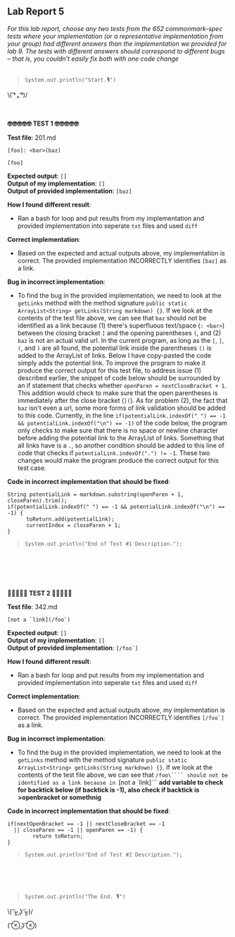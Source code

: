 ## Lab Report 5
*For this lab report, choose any two tests from the 652 commonmark-spec tests where your implementation (or a representative implementation from your group) had different answers than the implementation we provided for lab 9. The tests with different answers should correspond to different bugs – that is, you couldn’t easily fix both with one code change*    
<br/>  
>`System.out.println("Start.🎙")`    
  
\\( ͡❛ ₒ ͡❛)/ <br/><br/><br/>

   


**🤓🤓🤓🤓🤓  TEST 1  🤓🤓🤓🤓🤓**

**Test file**: 201.md      
``` 
[foo]: <bar>(baz)

[foo]
```   
**Expected output**: ```[]```   
**Output of my implementation**: ```[]```   
**Output of provided implementation**: ```[baz]```   

**How I found different result**: 
* Ran a bash for loop and put results from my implementation and provided implementation into seperate `txt` files and used `diff`   

**Correct implementation**:   
* Based on the expected and actual outputs above, my implementation is correct. The provided implementation INCORRECTLY identifies ```[baz]``` as a link.  

**Bug in incorrect implementation**:   
* To find the bug in the provided implementation, we need to look at the `getLinks` method with the method signature ```public static ArrayList<String> getLinks(String markdown) {}```. If we look at the contents of the test file above, we can see that `baz` should not be identified as a link because (1) there's superfluous text/space (`: <bar>`) between the closing bracket `]` and the opening parentheses `(`, and (2) `baz` is not an actual valid url. In the current program, as long as the `[`, `]`, `(`, and `)` are all found, the potential link inside the parentheses `()` is added to the ArrayList of links. Below I have copy-pasted the code simply adds the potential link. To improve the program to make it produce the correct output for this test file, to address issue (1) described earlier, the snippet of code below should be surrounded by an if statement that checks whether `openParen = nextCloseBracket + 1`. This addition would check to make sure that the open parentheses is immediately after the close bracket (`](`). As for problem (2), the fact that `baz` isn't even a url, some more forms of link validation should be added to this code. Currently, in the line `if(potentialLink.indexOf(" ") == -1 && potentialLink.indexOf("\n") == -1)` of the code below, the program only checks to make sure that there is no space or newline character before adding the potential link to the ArrayList of links. Something that all links have is a `.`, so another condition should be added to this line of code that checks if `potentialLink.indexOf(".") != -1`. These two changes would make the program produce the correct output for this test case.     
 
**Code in incorrect implementation that should be fixed**:   
```   
String potentialLink = markdown.substring(openParen + 1, closeParen).trim();
if(potentialLink.indexOf(" ") == -1 && potentialLink.indexOf("\n") == -1) {
      toReturn.add(potentialLink);
      currentIndex = closeParen + 1;
}    
```  
 

>`System.out.println("End of Test #1 Description.");`  
 
<br/><br/><br/><br/>

**🚨🚨🚨🚨🚨  TEST 2  🚨🚨🚨🚨🚨**

**Test file**: 342.md      
``` 
[not a `link](/foo`)   
```   
**Expected output**: `[]`    
**Output of my implementation**: `[]`   
**Output of provided implementation**: ```[/foo`]```   

**How I found different result**: 
* Ran a bash for loop and put results from my implementation and provided implementation into seperate `txt` files and used `diff`   

**Correct implementation**:   
* Based on the expected and actual outputs above, my implementation is correct. The provided implementation INCORRECTLY identifies ```[/foo`]``` as a link.  

**Bug in incorrect implementation**:   
* To find the bug in the provided implementation, we need to look at the `getLinks` method with the method signature ```public static ArrayList<String> getLinks(String markdown) {}```. If we look at the contents of the test file above, we can see that ```/foo\```` should not be identified as a link because in ```[not a \`link]``` **add variable to check for backtick below (if backtick is -1), also check if backtick is >openbracket or somethnig**    
 
**Code in incorrect implementation that should be fixed**:   
```   
if(nextOpenBracket == -1 || nextCloseBracket == -1
  || closeParen == -1 || openParen == -1) {
        return toReturn;
}
```  
 

>`System.out.println("End of Test #2 Description.");`  
 
<br/><br/><br/>

 
>`System.out.println("The End. 🎙")`    

\\( ͡╥ ͜ʖ ͡╥)/ 

( ͡⊗ ͜ʖ ͡⊗) <br/><br/>
 
<br/><br/><br/><br/>
     
 

